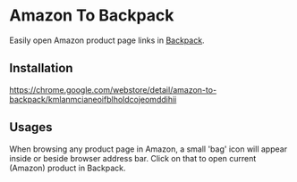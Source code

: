 # Amazon To Backpack
Easily open Amazon product page links in [Backpack](https://backpackbang.com/).

## Installation
https://chrome.google.com/webstore/detail/amazon-to-backpack/kmlanmcianeoifblholdcojeomddihii

## Usages
When browsing any product page in Amazon, a small 'bag' icon will appear inside or beside browser address bar. Click on that to open current (Amazon) product in Backpack.
